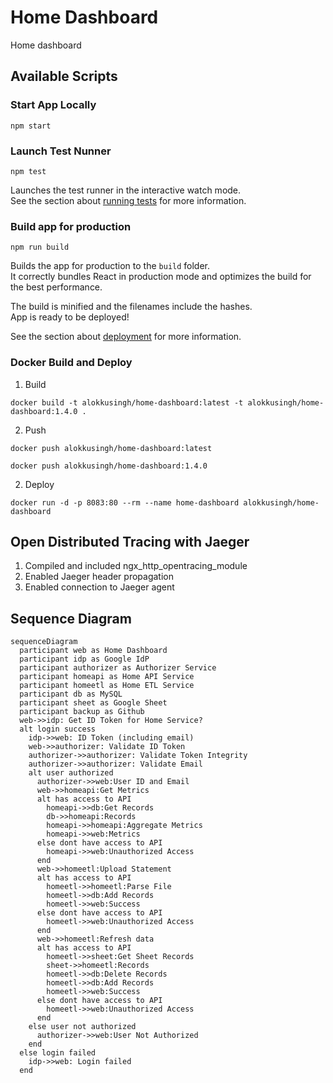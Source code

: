 # Home Dashboard 

Home dashboard

## Available Scripts

### Start App Locally
```shell
npm start
```

### Launch Test Nunner
```shell
npm test
```

Launches the test runner in the interactive watch mode.\
See the section about [running tests](https://facebook.github.io/create-react-app/docs/running-tests) for more information.

### Build app for production
```shell
npm run build
```

Builds the app for production to the `build` folder.\
It correctly bundles React in production mode and optimizes the build for the best performance.

The build is minified and the filenames include the hashes.\
App is ready to be deployed!

See the section about [deployment](https://facebook.github.io/create-react-app/docs/deployment) for more information.

### Docker Build and Deploy
1. Build
```shell
docker build -t alokkusingh/home-dashboard:latest -t alokkusingh/home-dashboard:1.4.0 .
```
2. Push
```shell
docker push alokkusingh/home-dashboard:latest
```
```shell
docker push alokkusingh/home-dashboard:1.4.0
```
2. Deploy
```shell
docker run -d -p 8083:80 --rm --name home-dashboard alokkusingh/home-dashboard
```
## Open Distributed Tracing with Jaeger
1. Compiled and included ngx_http_opentracing_module
2. Enabled Jaeger header propagation
3. Enabled connection to Jaeger agent

## Sequence Diagram
```mermaid
sequenceDiagram
  participant web as Home Dashboard
  participant idp as Google IdP
  participant authorizer as Authorizer Service
  participant homeapi as Home API Service
  participant homeetl as Home ETL Service
  participant db as MySQL
  participant sheet as Google Sheet
  participant backup as Github
  web->>idp: Get ID Token for Home Service?
  alt login success
    idp->>web: ID Token (including email)
    web->>authorizer: Validate ID Token
    authorizer->>authorizer: Validate Token Integrity
    authorizer->>authorizer: Validate Email
    alt user authorized
      authorizer->>web:User ID and Email
      web->>homeapi:Get Metrics
      alt has access to API
        homeapi->>db:Get Records
        db->>homeapi:Records
        homeapi->>homeapi:Aggregate Metrics
        homeapi->>web:Metrics
      else dont have access to API
        homeapi->>web:Unauthorized Access
      end
      web->>homeetl:Upload Statement
      alt has access to API
        homeetl->>homeetl:Parse File
        homeetl->>db:Add Records
        homeetl->>web:Success
      else dont have access to API
        homeetl->>web:Unauthorized Access
      end
      web->>homeetl:Refresh data
      alt has access to API
        homeetl->>sheet:Get Sheet Records
        sheet->>homeetl:Records
        homeetl->>db:Delete Records
        homeetl->>db:Add Records
        homeetl->>web:Success
      else dont have access to API
        homeetl->>web:Unauthorized Access
      end
    else user not authorized
      authorizer->>web:User Not Authorized 
    end
  else login failed
    idp->>web: Login failed
  end
```